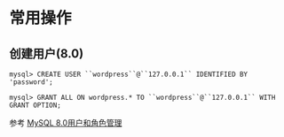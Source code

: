 # 常用操作

## 创建用户(8.0)

`mysql> CREATE USER ``wordpress``@``127.0.0.1`` IDENTIFIED BY 'password';`

`mysql> GRANT ALL ON wordpress.* TO ``wordpress``@``127.0.0.1`` WITH GRANT OPTION;`


参考 [MySQL 8.0用户和角色管理](https://www.cnblogs.com/ryanzheng/p/9339657.html)

